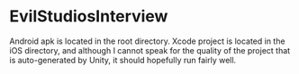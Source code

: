 # EvilStudiosInterview
Android apk is located in the root directory.
Xcode project is located in the iOS directory, and although I cannot speak for the quality of the project that is auto-generated by Unity, it should hopefully run fairly well.
